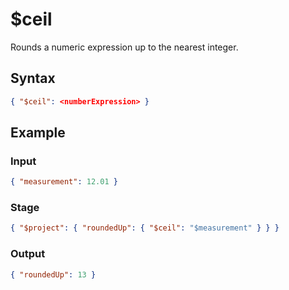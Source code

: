 # $ceil

Rounds a numeric expression up to the nearest integer.

## Syntax

```json
{ "$ceil": <numberExpression> }
```

## Example

### Input

```json
{ "measurement": 12.01 }
```

### Stage

```json
{ "$project": { "roundedUp": { "$ceil": "$measurement" } } }
```

### Output

```json
{ "roundedUp": 13 }
```
